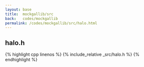 ```yaml
---
layout: base
title:  mockgallib/src
back:   codes/mockgallib
permalink: /codes/mockgallib/src/halo.html
---
```


## halo.h
{% highlight cpp linenos %}
{% include_relative _src/halo.h %}
{% endhighlight %}

